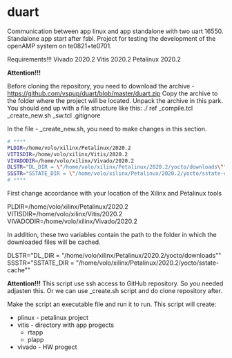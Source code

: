 # duart
Communication between app linux and app standalone with two uart 16550. Standalone app start after fsbl. 
Project for testing the development of the openAMP system on te0821+te0701.

Requirements!!!
Vivado 2020.2
Vitis 2020.2
Petalinux 2020.2

**Attention!!!**

Before cloning the repository, you need to download the archive - https://github.com/vspup/duart/blob/master/duart.zip
Copy the archive to the folder where the project will be located. 
Unpack the archive in this park. 
You should end up with a file structure like this:
./
  ref
  _compile.tcl
  _create_new.sh
  _sw.tcl
  .gitignore
  
In the file - _create_new.sh, you need to make changes in this section.
  ```bash 
# ****
PLDIR=/home/volo/xilinx/Petalinux/2020.2
VITISDIR=/home/volo/xilinx/Vitis/2020.2
VIVADODIR=/home/volo/xilinx/Vivado/2020.2
DLSTR="DL_DIR = \"/home/volo/xilinx/Petalinux/2020.2/yocto/downloads\""
SSSTR="SSTATE_DIR = \"/home/volo/xilinx/Petalinux/2020.2/yocto/sstate-cache\""
# ****
```
First change accordance with your location of the Xilinx and Petalinux tools

PLDIR=/home/volo/xilinx/Petalinux/2020.2
VITISDIR=/home/volo/xilinx/Vitis/2020.2
VIVADODIR=/home/volo/xilinx/Vivado/2020.2

In addition, these two variables contain the path to the folder in which the downloaded files will be cached.
  
  DLSTR="DL_DIR = \"/home/volo/xilinx/Petalinux/2020.2/yocto/downloads\""
  SSSTR="SSTATE_DIR = \"/home/volo/xilinx/Petalinux/2020.2/yocto/sstate-cache\""  

**Attention!!!**
This script use ssh access to GitHub repository. So you needed adjasten this. Or we can use _create.sh script and do clone repository  after.

Make the script an executable file and run it to run. This script will create:
- plinux - petalinux project
- vitis - directory with app progects
  - rtapp
  - plapp
- vivado - HW progect

